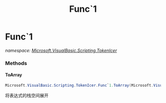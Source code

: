﻿---
title: Func`1
---

# Func`1
_namespace: [Microsoft.VisualBasic.Scripting.TokenIcer](N-Microsoft.VisualBasic.Scripting.TokenIcer.html)_



### Methods

#### ToArray
```csharp
Microsoft.VisualBasic.Scripting.TokenIcer.Func`1.ToArray(Microsoft.VisualBasic.Scripting.TokenIcer.StackTokens{`0})
```
将表达式的栈空间展开




